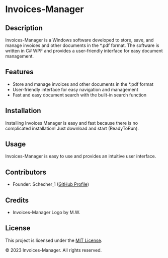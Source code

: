 # Invoices-Manager



## Description

Invoices-Manager is a Windows software developed to store, save, and manage invoices and other documents in the *.pdf format. The software is written in C# WPF and provides a user-friendly interface for easy document management.

## Features

- Store and manage invoices and other documents in the *.pdf format
- User-friendly interface for easy navigation and management
- Fast and easy document search with the built-in search function

## Installation

Installing Invoices Manager is easy and fast because there is no complicated installation! Just download and start (ReadyToRun).

## Usage

Invoices-Manager is easy to use and provides an intuitive user interface.

## Contributors

- Founder: Schecher_1 ([GitHub Profile](https://github.com/Schecher1))

## Credits

- Invoices-Manager Logo by M.W.

## License

This project is licensed under the [MIT License](https://github.com/Invoices-Manager/Invoices-Manager-Windows/blob/master/LICENSE).

© 2023 Invoices-Manager. All rights reserved.

